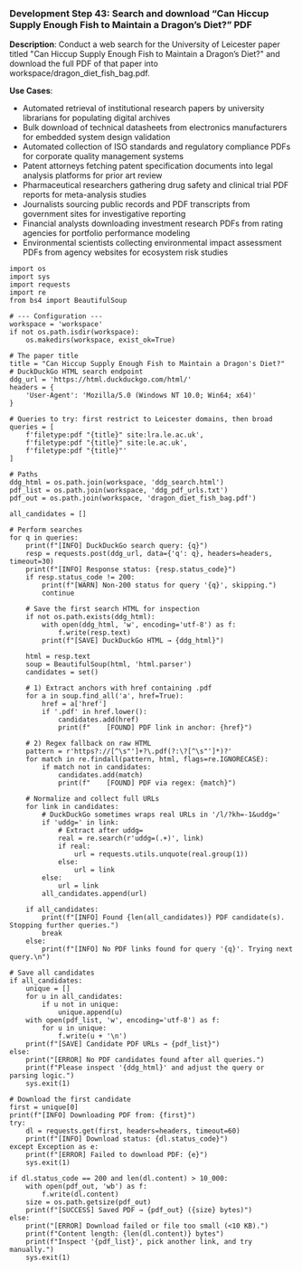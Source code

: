 ### Development Step 43: Search and download “Can Hiccup Supply Enough Fish to Maintain a Dragon’s Diet?” PDF

**Description**: Conduct a web search for the University of Leicester paper titled "Can Hiccup Supply Enough Fish to Maintain a Dragon’s Diet?" and download the full PDF of that paper into workspace/dragon_diet_fish_bag.pdf.

**Use Cases**:
- Automated retrieval of institutional research papers by university librarians for populating digital archives
- Bulk download of technical datasheets from electronics manufacturers for embedded system design validation
- Automated collection of ISO standards and regulatory compliance PDFs for corporate quality management systems
- Patent attorneys fetching patent specification documents into legal analysis platforms for prior art review
- Pharmaceutical researchers gathering drug safety and clinical trial PDF reports for meta-analysis studies
- Journalists sourcing public records and PDF transcripts from government sites for investigative reporting
- Financial analysts downloading investment research PDFs from rating agencies for portfolio performance modeling
- Environmental scientists collecting environmental impact assessment PDFs from agency websites for ecosystem risk studies

```
import os
import sys
import requests
import re
from bs4 import BeautifulSoup

# --- Configuration ---
workspace = 'workspace'
if not os.path.isdir(workspace):
    os.makedirs(workspace, exist_ok=True)

# The paper title
title = "Can Hiccup Supply Enough Fish to Maintain a Dragon's Diet?"
# DuckDuckGo HTML search endpoint
ddg_url = 'https://html.duckduckgo.com/html/'
headers = {
    'User-Agent': 'Mozilla/5.0 (Windows NT 10.0; Win64; x64)'
}

# Queries to try: first restrict to Leicester domains, then broad
queries = [
    f'filetype:pdf "{title}" site:lra.le.ac.uk',
    f'filetype:pdf "{title}" site:le.ac.uk',
    f'filetype:pdf "{title}"'
]

# Paths
ddg_html = os.path.join(workspace, 'ddg_search.html')
pdf_list = os.path.join(workspace, 'ddg_pdf_urls.txt')
pdf_out = os.path.join(workspace, 'dragon_diet_fish_bag.pdf')

all_candidates = []

# Perform searches
for q in queries:
    print(f"[INFO] DuckDuckGo search query: {q}")
    resp = requests.post(ddg_url, data={'q': q}, headers=headers, timeout=30)
    print(f"[INFO] Response status: {resp.status_code}")
    if resp.status_code != 200:
        print(f"[WARN] Non-200 status for query '{q}', skipping.")
        continue

    # Save the first search HTML for inspection
    if not os.path.exists(ddg_html):
        with open(ddg_html, 'w', encoding='utf-8') as f:
            f.write(resp.text)
        print(f"[SAVE] DuckDuckGo HTML → {ddg_html}")

    html = resp.text
    soup = BeautifulSoup(html, 'html.parser')
    candidates = set()

    # 1) Extract anchors with href containing .pdf
    for a in soup.find_all('a', href=True):
        href = a['href']
        if '.pdf' in href.lower():
            candidates.add(href)
            print(f"    [FOUND] PDF link in anchor: {href}")

    # 2) Regex fallback on raw HTML
    pattern = r'https?://[^\s"']+?\.pdf(?:\?[^\s"']*)?'
    for match in re.findall(pattern, html, flags=re.IGNORECASE):
        if match not in candidates:
            candidates.add(match)
            print(f"    [FOUND] PDF via regex: {match}")

    # Normalize and collect full URLs
    for link in candidates:
        # DuckDuckGo sometimes wraps real URLs in '/l/?kh=-1&uddg='
        if 'uddg=' in link:
            # Extract after uddg=
            real = re.search(r'uddg=(.+)', link)
            if real:
                url = requests.utils.unquote(real.group(1))
            else:
                url = link
        else:
            url = link
        all_candidates.append(url)

    if all_candidates:
        print(f"[INFO] Found {len(all_candidates)} PDF candidate(s). Stopping further queries.")
        break
    else:
        print(f"[INFO] No PDF links found for query '{q}'. Trying next query.\n")

# Save all candidates
if all_candidates:
    unique = []
    for u in all_candidates:
        if u not in unique:
            unique.append(u)
    with open(pdf_list, 'w', encoding='utf-8') as f:
        for u in unique:
            f.write(u + '\n')
    print(f"[SAVE] Candidate PDF URLs → {pdf_list}")
else:
    print("[ERROR] No PDF candidates found after all queries.")
    print(f"Please inspect '{ddg_html}' and adjust the query or parsing logic.")
    sys.exit(1)

# Download the first candidate
first = unique[0]
print(f"[INFO] Downloading PDF from: {first}")
try:
    dl = requests.get(first, headers=headers, timeout=60)
    print(f"[INFO] Download status: {dl.status_code}")
except Exception as e:
    print(f"[ERROR] Failed to download PDF: {e}")
    sys.exit(1)

if dl.status_code == 200 and len(dl.content) > 10_000:
    with open(pdf_out, 'wb') as f:
        f.write(dl.content)
    size = os.path.getsize(pdf_out)
    print(f"[SUCCESS] Saved PDF → {pdf_out} ({size} bytes)")
else:
    print("[ERROR] Download failed or file too small (<10 KB).")
    print(f"Content length: {len(dl.content)} bytes")
    print(f"Inspect '{pdf_list}', pick another link, and try manually.")
    sys.exit(1)

```